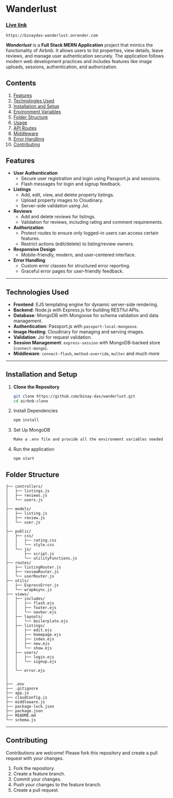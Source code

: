 # Wanderlust
### [Live link ](#https://binaydas-wanderlust.onrender.com/)

`https://binaydas-wanderlust.onrender.com`

***Wanderlust*** is a **Full Stack MERN Application** project that mimics the functionality of Airbnb. It allows users to list properties, view details, leave reviews, and manage user authentication securely. The application follows modern web development practices and includes features like image uploads, sessions, authentication, and authorization.

## Contents
1. [Features](#features)
2. [Technologies Used](#technologies-used)
3. [Installation and Setup](#installation-and-setup)
4. [Environment Variables](#environment-variables)
5. [Folder Structure](#folder-structure)
6. [Usage](#usage)
7. [API Routes](#api-routes)
8. [Middleware](#middleware)
9. [Error Handling](#error-handling)
10. [Contributing](#contributing)

## Features

- **User Authentication**
  - Secure user registration and login using Passport.js and sessions.
  - Flash messages for login and signup feedback.
- **Listings**
  - Add, edit, view, and delete property listings.
  - Upload property images to Cloudinary.
  - Server-side validation using Joi.
- **Reviews**
  - Add and delete reviews for listings.
  - Validation for reviews, including rating and comment requirements.
- **Authorization**
  - Protect routes to ensure only logged-in users can access certain features.
  - Restrict actions (edit/delete) to listing/review owners.
- **Responsive Design**
  - Mobile-friendly, modern, and user-centered interface.
- **Error Handling**
  - Custom error classes for structured error reporting.
  - Graceful error pages for user-friendly feedback.



---

## Technologies Used

- **Frontend**: EJS templating engine for dynamic server-side rendering.
- **Backend**: Node.js with Express.js for building RESTful APIs.
- **Database**: MongoDB with Mongoose for schema validation and data management.
- **Authentication**: Passport.js with `passport-local-mongoose`.
- **Image Hosting**: Cloudinary for managing and serving images.
- **Validation**: Joi for request validation.
- **Session Management**: `express-session` with MongoDB-backed store (`connect-mongo`).
- **Middleware**: `connect-flash`, `method-override`, `multer` and much more

---

## Installation and Setup
1. **Clone the Repository**  
    ```bash
    git clone https://github.com/binay-das/wanderlust.git
    cd airbnb-clone
    ```
2. Install Dependencies
    ```bash
    npm install 
    ```

3. Set Up MongoDB
    ```bash
    Make a .env file and provide all the environment variables needed
    ```
4. Run the application
    ```bash
    npm start
    ```

## Folder Structure

```plaintext
├── controllers/
│   ├── listings.js
│   ├── reviews.js
│   └── users.js
│
├── models/
│   ├── listing.js
│   ├── review.js
│   └── user.js
│
├── public/
│   ├── css/
│   │   ├── rating.css
│   │   └── style.css
│   └── js/
│       ├── script.js
│       └── utilityFunctions.js
├── routes/
│   ├── listingRouter.js
│   ├── reviewRouter.js
│   └── userRouter.js
├── utils/
│   ├── ExpressError.js
│   └── wrapAsync.js
├── views/
│   ├── includes/
│   │   ├── flash.ejs
│   │   ├── footer.ejs
│   │   └── navbar.ejs
│   ├── layouts/
│   │   └── boilerplate.ejs
│   ├── listings/
│   │   ├── edit.ejs
│   │   ├── homepage.ejs
│   │   ├── index.ejs
│   │   ├── new.ejs
│   │   └── show.ejs
│   ├── users/
│   │   ├── login.ejs
│   │   └── signup.ejs
│   │   
│   └── error.ejs
│  
│  
├── .env
├── .gitignore
├── app.js
├── cloudConfig.js
├── middleware.js
├── package-lock.json
├── package.json
├── README.md
└── schema.js
```
---

## Contributing
Contributions are welcome! Please fork this repository and create a pull request with your changes.

1. Fork the repository.
2. Create a feature branch.
3. Commit your changes.
4. Push your changes to the feature branch.
5. Create a pull request.